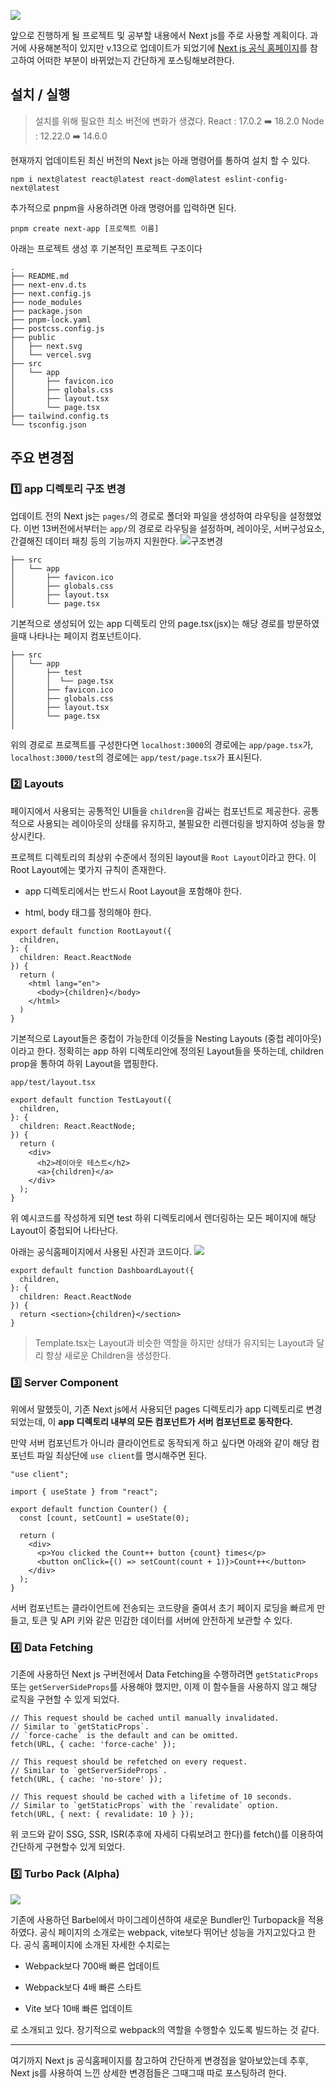 ![](https://velog.velcdn.com/images/cnffjd95/post/642adebc-e90b-4fe3-a15f-851dfb4c54af/image.png)

앞으로 진행하게 될 프로젝트 및 공부할 내용에서 Next js를 주로 사용할 계획이다.
과거에 사용해본적이 있지만 v.13으로 업데이트가 되었기에 [Next js 공식 홈페이지](https://nextjs.org/blog/next-13)를 참고하여 어떠한 부분이 바뀌었는지 간단하게 포스팅해보려한다.

## 설치 / 실행

> 설치를 위해 필요한 최소 버전에 변화가 생겼다.
> React : 17.0.2 ➡️ 18.2.0
> Node : 12.22.0 ➡️ 14.6.0

현재까지 업데이트된 최신 버전의 Next js는 아래 명령어를 통하여 설치 할 수 있다.

```
npm i next@latest react@latest react-dom@latest eslint-config-next@latest
```

추가적으로 pnpm을 사용하려면 아래 명령어를 입력하면 된다.

```
pnpm create next-app [프로젝트 이름]
```

아래는 프로젝트 생성 후 기본적인 프로젝트 구조이다

```
.
├── README.md
├── next-env.d.ts
├── next.config.js
├── node_modules
├── package.json
├── pnpm-lock.yaml
├── postcss.config.js
├── public
│   ├── next.svg
│   └── vercel.svg
├── src
│   └── app
│       ├── favicon.ico
│       ├── globals.css
│       ├── layout.tsx
│       └── page.tsx
├── tailwind.config.ts
└── tsconfig.json
```

## 주요 변경점

### 1️⃣ app 디렉토리 구조 변경

업데이트 전의 Next js는 `pages/`의 경로로 폴더와 파일을 생성하여 라우팅을 설정했었다.
이번 13버전에서부터는 `app/`의 경로로 라우팅을 설정하며, 레이아웃, 서버구성요소, 간결해진 데이터 패칭 등의 기능까지 지원한다.
![구조변경](https://velog.velcdn.com/images/cnffjd95/post/bf3232ea-d557-4255-9f66-7bde20a86552/image.png)

```
├── src
│   └── app
│       ├── favicon.ico
│       ├── globals.css
│       ├── layout.tsx
│       └── page.tsx
```

기본적으로 생성되어 있는 app 디렉토리 안의 page.tsx(jsx)는 해당 경로를 방문하였을때 나타나는 페이지 컴포넌트이다.

```
├── src
│   └── app
│       ├── test
│       │  └── page.tsx
│       ├── favicon.ico
│       ├── globals.css
│       ├── layout.tsx
│       └── page.tsx
│
```

위의 경로로 프로젝트를 구성한다면 `localhost:3000`의 경로에는 `app/page.tsx`가, `localhost:3000/test`의 경로에는 `app/test/page.tsx`가 표시된다.

### 2️⃣ Layouts

페이지에서 사용되는 공통적인 UI들을 `children`을 감싸는 컴포넌트로 제공한다.
공통적으로 사용되는 레이아웃의 상태를 유지하고, 불필요한 리렌더링을 방지하여 성능을 향상시킨다.

프로젝트 디렉토리의 최상위 수준에서 정의된 layout을 `Root Layout`이라고 한다.
이 Root Layout에는 몇가지 규칙이 존재한다.

- app 디렉토리에서는 반드시 Root Layout을 포함해야 한다.

- html, body 태그를 정의해야 한다.

```
export default function RootLayout({
  children,
}: {
  children: React.ReactNode
}) {
  return (
    <html lang="en">
      <body>{children}</body>
    </html>
  )
}
```

기본적으로 Layout들은 중첩이 가능한데 이것들을 Nesting Layouts (중첩 레이아웃)이라고 한다.
정확히는 app 하위 디렉토리안에 정의된 Layout들을 뜻하는데, children prop을 통하여 하위 Layout을 맵핑한다.

```
app/test/layout.tsx

export default function TestLayout({
  children,
}: {
  children: React.ReactNode;
}) {
  return (
    <div>
      <h2>레이아웃 테스트</h2>
      <a>{children}</a>
    </div>
  );
}
```

위 예시코드를 작성하게 되면 test 하위 디렉토리에서 렌더링하는 모든 페이지에 해당 Layout이 중첩되어 나타난다.

아래는 공식홈페이지에서 사용된 사진과 코드이다.
![](https://velog.velcdn.com/images/cnffjd95/post/efec20f4-8dce-4265-9579-fe619bcab155/image.png)

```
export default function DashboardLayout({
  children,
}: {
  children: React.ReactNode
}) {
  return <section>{children}</section>
}
```

> Template.tsx는 Layout과 비슷한 역할을 하지만 상태가 유지되는 Layout과 달리 항상 새로운 Children을 생성한다.

### 3️⃣ Server Component

위에서 말했듯이, 기존 Next js에서 사용되던 pages 디렉토리가 app 디렉토리로 변경되었는데, 이 **app 디렉토리 내부의 모든 컴포넌트가 서버 컴포넌트로 동작한다.**

만약 서버 컴포넌트가 아니라 클라이언트로 동작되게 하고 싶다면 아래와 같이 해당 컴포넌트 파일 최상단에 `use client`를 명시해주면 된다.

```
"use client";

import { useState } from "react";

export default function Counter() {
  const [count, setCount] = useState(0);

  return (
    <div>
      <p>You clicked the Count++ button {count} times</p>
      <button onClick={() => setCount(count + 1)}>Count++</button>
    </div>
  );
}
```

서버 컴포넌트는 클라이언트에 전송되는 코드량을 줄여서 초기 페이지 로딩을 빠르게 만들고, 토큰 및 API 키와 같은 민감한 데이터를 서버에 안전하게 보관할 수 있다.

### 4️⃣ Data Fetching

기존에 사용하던 Next js 구버전에서 Data Fetching을 수행하려면 `getStaticProps` 또는 `getServerSideProps`를 사용해야 했지만, 이제 이 함수들을 사용하지 않고 해당 로직을 구현할 수 있게 되었다.

```
// This request should be cached until manually invalidated.
// Similar to `getStaticProps`.
// `force-cache` is the default and can be omitted.
fetch(URL, { cache: 'force-cache' });

// This request should be refetched on every request.
// Similar to `getServerSideProps`.
fetch(URL, { cache: 'no-store' });

// This request should be cached with a lifetime of 10 seconds.
// Similar to `getStaticProps` with the `revalidate` option.
fetch(URL, { next: { revalidate: 10 } });
```

위 코드와 같이 SSG, SSR, ISR(추후에 자세히 다뤄보려고 한다)를 fetch()를 이용하여 간단하게 구현할수 있게 되었다.

### 5️⃣ Turbo Pack (Alpha)

![](https://velog.velcdn.com/images/cnffjd95/post/a85f783d-076b-48d6-8e6c-913501029da9/image.png)

기존에 사용하던 Barbel에서 마이그레이션하여 새로운 Bundler인 Turbopack을 적용하였다. 공식 페이지의 소개로는 webpack, vite보다 뛰어난 성능을 가지고있다고 한다.
공식 홈페이지에 소개된 자세한 수치로는

- Webpack보다 700배 빠른 업데이트

- Webpack보다 4배 빠른 스타트

- Vite 보다 10배 빠른 업데이트

로 소개되고 있다. 장기적으로 webpack의 역할을 수행할수 있도록 빌드하는 것 같다.

---

여기까지 Next js 공식홈페이지를 참고하여 간단하게 변경점을 알아보았는데 추후, Next js를 사용하여 느낀 상세한 변경점들은 그때그때 따로 포스팅하려 한다.
